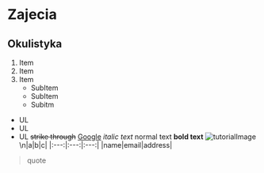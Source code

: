 # Zajecia
## Okulistyka
1. Item
2. Item
3. Item
    * SubItem
    * SubItem
    * Subitm
* UL
* UL
* UL
~~strike through~~
[Google](www.google.com "google homepage")
_italic text_
normal text
**bold text**
![tutorialImage](https://miro.medium.com/max/700/1*GvpK9-2unOPPSuN7E5VlZg.jpeg)
\n|a|b|c|
|:---:|:---:|:---:|
|name|email|address|
>quote
